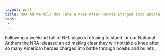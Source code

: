 ```yaml
---
layout: post
title: NRA Ad We Will Not Take a Knee After Heroes Charged into Battle Through Bombs and Bullets
tags:
 -
---
```

Following a weekend full of NFL players refusing to stand for our National Anthem the NRA released an ad making clear they will not take a knee after so many American heroes charged into battle through bombs and bullets
